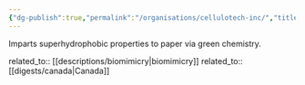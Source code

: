 ```yaml
---
{"dg-publish":true,"permalink":"/organisations/cellulotech-inc/","title":"Cellulotech Inc."}
---
```



Imparts superhydrophobic properties to paper via green chemistry.

related_to:: [[descriptions/biomimicry\|biomimicry]]
related_to:: [[digests/canada\|Canada]]
